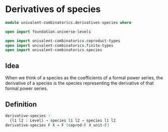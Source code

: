 #  Derivatives of species

```agda
module univalent-combinatorics.derivatives-species where

open import foundation.universe-levels

open import univalent-combinatorics.coproduct-types
open import univalent-combinatorics.finite-types
open import univalent-combinatorics.species
```

## Idea

When we think of a species as the coefficients of a formal power series, the derivative of a species is the species representing the derivative of that formal power series.

## Definition

```agda
derivative-species :
  {l1 l2 : Level} → species l1 l2 → species l1 l2
derivative-species F X = F (coprod-𝔽 X unit-𝔽)
```
